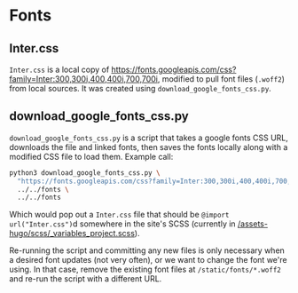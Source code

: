 # Fonts

## Inter.css

`Inter.css` is a local copy of
https://fonts.googleapis.com/css?family=Inter:300,300i,400,400i,700,700i, modified to pull
font files (`.woff2`) from local sources. It was created
using `download_google_fonts_css.py`.
  
## download_google_fonts_css.py

`download_google_fonts_css.py` is a script that takes a google fonts CSS URL, downloads
the file and linked fonts, then saves the fonts locally along with a modified CSS file to
load them. Example call:

```sh
python3 download_google_fonts_css.py \
  "https://fonts.googleapis.com/css?family=Inter:300,300i,400,400i,700,700i" \
  ../../fonts \
  ../../fonts 
```
  
Which would pop out a `Inter.css` file that should be `@import url("Inter.css")`d
somewhere in the site's SCSS (currently in
[/assets-hugo/scss/_variables_project.scss](/assets-hugo/scss/_variables_project.scss)).

Re-running the script and committing any new files is only necessary when a desired 
font updates (not very often), or we want to change the font we're using. In that case,
remove the existing font files at `/static/fonts/*.woff2` and re-run the script with a
different URL.